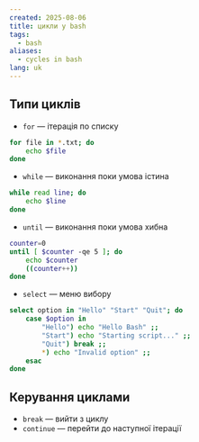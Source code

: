 ```yaml
---
created: 2025-08-06
title: цикли у bash
tags:
  - bash
aliases:
  - cycles in bash
lang: uk
---
```


## Типи циклів

- `for` — ітерація по списку

```bash
for file in *.txt; do
	echo $file
done
```

- `while` — виконання поки умова істина

```bash
while read line; do
	echo $line
done
```

- `until` — виконання поки умова хибна

```bash
counter=0
until [ $counter -qe 5 ]; do
	echo $counter
	((counter++))
done
```

- `select` — меню вибору

```bash
select option in "Hello" "Start" "Quit"; do
	case $option in
		"Hello") echo "Hello Bash" ;;
		"Start") echo "Starting script..." ;;
		"Quit") break ;;
		*) echo "Invalid option" ;;
	esac
done
```


## Керування циклами

- `break` — вийти з циклу
- `continue` — перейти до наступної ітерації

